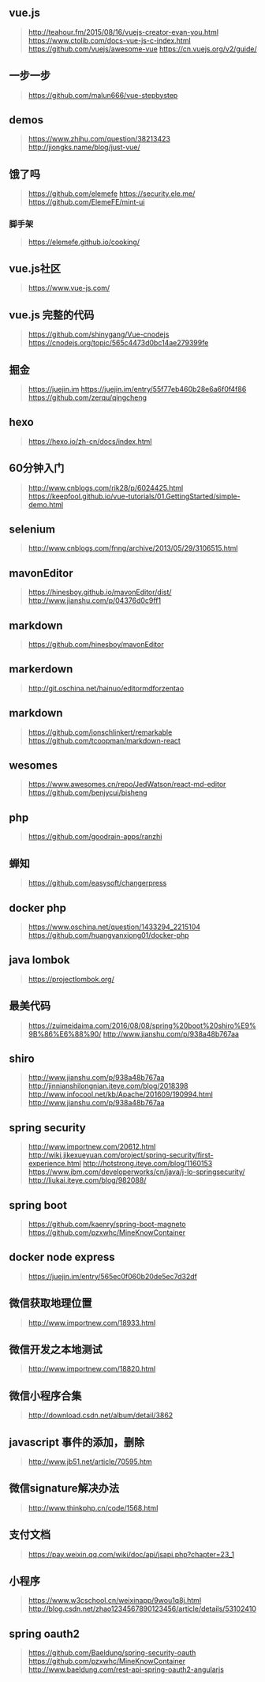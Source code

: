 ## vue.js
> http://teahour.fm/2015/08/16/vuejs-creator-evan-you.html
> https://www.ctolib.com/docs-vue-js-c-index.html
> https://github.com/vuejs/awesome-vue
> https://cn.vuejs.org/v2/guide/
## 一步一步
> https://github.com/malun666/vue-stepbystep
## demos
> https://www.zhihu.com/question/38213423
> http://jiongks.name/blog/just-vue/
## 饿了吗
> https://github.com/elemefe
> https://security.ele.me/
> https://github.com/ElemeFE/mint-ui
### 脚手架
> https://elemefe.github.io/cooking/
## vue.js社区
> https://www.vue-js.com/
## vue.js 完整的代码
> https://github.com/shinygang/Vue-cnodejs
> https://cnodejs.org/topic/565c4473d0bc14ae279399fe
## 掘金
> https://juejin.im
> https://juejin.im/entry/55f77eb460b28e6a6f0f4f86
> https://github.com/zerqu/qingcheng
## hexo
> https://hexo.io/zh-cn/docs/index.html
## 60分钟入门
> http://www.cnblogs.com/rik28/p/6024425.html
> https://keepfool.github.io/vue-tutorials/01.GettingStarted/simple-demo.html
## selenium
> http://www.cnblogs.com/fnng/archive/2013/05/29/3106515.html
## mavonEditor
> https://hinesboy.github.io/mavonEditor/dist/
> http://www.jianshu.com/p/04376d0c9ff1
## markdown
> https://github.com/hinesboy/mavonEditor
## markerdown
> http://git.oschina.net/hainuo/editormdforzentao
## markdown
> https://github.com/jonschlinkert/remarkable
> https://github.com/tcoopman/markdown-react
## wesomes
> https://www.awesomes.cn/repo/JedWatson/react-md-editor
> https://github.com/benjycui/bisheng
## php
> https://github.com/goodrain-apps/ranzhi
## 蝉知
> https://github.com/easysoft/changerpress
## docker php
> https://www.oschina.net/question/1433294_2215104
> https://github.com/huangyanxiong01/docker-php
## java lombok
> https://projectlombok.org/
## 最美代码
> https://zuimeidaima.com/2016/08/08/spring%20boot%20shiro%E9%9B%86%E6%88%90/
> http://www.jianshu.com/p/938a48b767aa
## shiro
> http://www.jianshu.com/p/938a48b767aa
> http://jinnianshilongnian.iteye.com/blog/2018398
> http://www.infocool.net/kb/Apache/201609/190994.html
> http://www.jianshu.com/p/938a48b767aa
## spring security
> http://www.importnew.com/20612.html
> http://wiki.jikexueyuan.com/project/spring-security/first-experience.html
> http://hotstrong.iteye.com/blog/1160153
> https://www.ibm.com/developerworks/cn/java/j-lo-springsecurity/
> http://liukai.iteye.com/blog/982088/
## spring boot 
> https://github.com/kaenry/spring-boot-magneto
> https://github.com/pzxwhc/MineKnowContainer
## docker node express
> https://juejin.im/entry/565ec0f060b20de5ec7d32df
## 微信获取地理位置
> http://www.importnew.com/18933.html
## 微信开发之本地测试
> http://www.importnew.com/18820.html
## 微信小程序合集
> http://download.csdn.net/album/detail/3862
## javascript 事件的添加，删除
> http://www.jb51.net/article/70595.htm
## 微信signature解决办法
> http://www.thinkphp.cn/code/1568.html
## 支付文档
> https://pay.weixin.qq.com/wiki/doc/api/jsapi.php?chapter=23_1
## 小程序
> https://www.w3cschool.cn/weixinapp/9wou1q8j.html
> http://blog.csdn.net/zhao1234567890123456/article/details/53102410
## spring oauth2
> https://github.com/Baeldung/spring-security-oauth
> https://github.com/pzxwhc/MineKnowContainer
> http://www.baeldung.com/rest-api-spring-oauth2-angularjs
